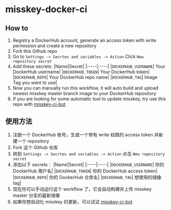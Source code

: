 # misskey-docker-ci

## How to

1. Registry a DockerHub account, generate an access token with write permission and create a new repository
2. Fork this Github repo
3. Go to `Settings -> Secrtes and variables -> Action` Click `New repository secret`
4. Add these secrets:
    |Name|Secret|
    |:----|:----|
    |`DOCKERHUB_USERNAME`| Your DockerHub username|
    |`DOCKERHUB_TOKEN`| Your DockerHub token|
    |`DOCKERHUB_REPO`| Your DockerHub repo name|
    |`DOCKERHUB_TAG`| Image Tag you want to use|
5. Now you can manually run this workflow, it will auto build and upload newest misskey master branch image to your DockerHub repository
6. If you are looking for some automatic tool to update misskey, try use this repo with [misskey-ci-bot](https://github.com/creamlike1024/misskey-ci-bot)

## 使用方法

1. 注册一个 DockerHub 帐号，生成一个带有 write 权限的 access token 并新建一个 repository
2. Fork 这个 Github 仓库
3. 转到 `Settings -> Secrtes and variables -> Action` 点击 `New repository secret`
4. 添加以下 secrets：
    |Name|Secret|
    |:----|:----|
    |`DOCKERHUB_USERNAME`| 你的 DockerHub 用户名|
    |`DOCKERHUB_TOKEN`| 你的 DockerHub access token|
    |`DOCKERHUB_REPO`| 你的 DockerHub 仓库名|
    |`DOCKERHUB_TAG`| 想使用的镜像 tag|
5. 现在你可以手动运行这个 workflow 了，它会自动构建并上传 misskey master 分支的最新镜像
6. 如果你想自动化 misskey 的更新，可以试试 [misskey-ci-bot](https://github.com/creamlike1024/misskey-ci-bot)
